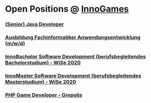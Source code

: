 # Open Positions @ [InnoGames](https://www.innogames.com/career/detail/job?s=github_jobs_repo)

### [\(Senior\) Java Developer](senior-java-developer.md)
### [Ausbildung Fachinformatiker Anwendungsentwicklung \(m/w/d\)](ausbildung-fachinformatiker-anwendungsentwicklung-m-w-d.md)
### [InnoBachelor Software Development \(berufsbegleitendes Bachelorstudium\) - WiSe 2020](innobachelor-software-development-berufsbegleitendes-bachelorstudium-wise-2020.md)
### [InnoMaster Software Development \(berufsbegleitendes Masterstudium\) - WiSe 2020](innomaster-software-development-berufsbegleitendes-masterstudium-wise-2020.md)
### [PHP Game Developer - Grepolis](php-game-developer-grepolis.md)
